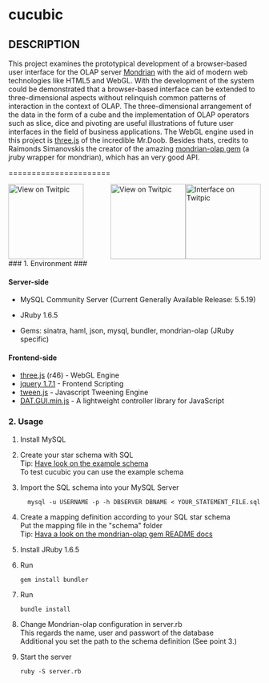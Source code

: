 cucubic
=======

DESCRIPTION
-----------

This project examines the prototypical development of a browser-based user interface
for the OLAP server [Mondrian](http://mondrian.pentaho.com) with the aid of modern web technologies like HTML5 and
WebGL. With the development of the system could be demonstrated that a browser-based
interface can be extended to three-dimensional aspects without relinquish common patterns
of interaction in the context of OLAP. The three-dimensional arrangement of the data in the
form of a cube and the implementation of OLAP operators such as slice, dice and pivoting are
useful illustrations of future user interfaces in the field of business applications. The WebGL engine
used in this project is [three.js](https://github.com/mrdoob/three.js/) of the incredible Mr.Doob. Besides thats,
credits to Raimonds Simanovskis the creator of the amazing [mondrian-olap gem](https://github.com/rsim/mondrian-olap) (a jruby wrapper for mondrian), which has an very good API.

======================

<div>
<a style="float:right" href="http://twitpic.com/88vmxy" title="Interface on Twitpic"><img src="http://twitpic.com/show/thumb/88vmxy.png" width="150" height="150" alt="Interface on Twitpic"></a>
<a style="float:right" href="http://twitpic.com/88vnro" title="View on Twitpic"><img src="http://twitpic.com/show/thumb/88vnro.png" width="150" height="150" alt="View on Twitpic"></a>
<a href="http://twitpic.com/88voi3" title="View on Twitpic"><img src="http://twitpic.com/show/thumb/88voi3.png" width="150" height="150" alt="View on Twitpic"></a>
</div>
### 1. Environment ###

#### Server-side ####


- MySQL Community Server
(Current Generally Available Release: 5.5.19)

- JRuby 1.6.5
- Gems: sinatra,
        haml,
        json,
        mysql,
        bundler,
        mondrian-olap (JRuby specific)
  
#### Frontend-side ####

- [three.js](https://github.com/mrdoob/three.js/) (r46) - WebGL Engine
- [jquery 1.7.1](http://jquery.com/) - Frontend Scripting
- [tween.js](https://github.com/sole/tween.js/) - Javascript Tweening Engine
- [DAT.GUI.min.js](http://code.google.com/p/dat-gui/) - A lightweight controller library for JavaScript

### 2. Usage ###

1. Install MySQL
1. Create your star schema with SQL<br>
   Tip: [Have look on the example schema](https://github.com/roundrobin/cucubic/blob/master/SQL.txt)<br>
   To test cucubic you can use the example schema
2. Import the SQL schema into your MySQL Server<BR>
   ```
     mysql -u USERNAME -p -h DBSERVER DBNAME < YOUR_STATEMENT_FILE.sql 
   ```
3. Create a mapping definition according to your SQL star schema<br>
   Put the mapping file in the "schema" folder<br>
   Tip: [Hava a look on the mondrian-olap gem README docs](https://github.com/rsim/mondrian-olap/blob/master/README.md)

4. Install JRuby 1.6.5
5. Run
   ```
   gem install bundler
   ```
6. Run
   ```
   bundle install
   ```
7. Change Mondrian-olap configuration in server.rb<br>
   This regards the name, user and passwort of the database<br>
   Additional you set the path to the schema definition (See point 3.)

8. Start the server
   ```
   ruby -S server.rb
   ```   

